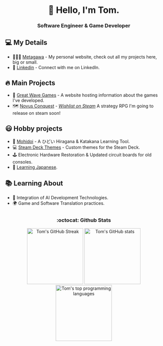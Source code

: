 <h1 align="center">🌊 Hello, I'm Tom.</h1>
<h3 align="center">Software Engineer & Game Developer</h3>

## 💻 My Details

- 👨🏻‍💻 [Metagawa](https://www.metagawa.com/) - My personal website, check out all my projects here, big or small.
- 💼 [Linkedin](https://www.linkedin.com/in/tomc17/) - Connect with me on LinkedIn.

## 🔥 Main Projects

- 🌊 [Great Wave Games](https://great-wave-games.com/) - A website hosting information about the games I've developed.
- 🗺️ [Novus Conquest](https://store.steampowered.com/app/2410050/Novus_Conquest/) - <em>[Wishlist on Steam](https://store.steampowered.com/app/2410050/Novus_Conquest/)</em> A strategy RPG I'm going to release on steam soon!

## 😃 Hobby projects

- 🥃 [Mohidoi](https://mohidoi.com/) - A ひどい Hiragana & Katakana Learning Tool.
- 💻 [Steam Deck Themes](https://github.com/Metagawa/Steam-Deck-Themes) - Custom themes for the Steam Deck.
- 🕹️ Electronic Hardware Restoration & Updated circuit boards for old consoles.
- 🦉 [Learning Japanese](https://www.duolingo.com/profile/Metagawa).

## 📚 Learning About

- 🤖 Integration of AI Development Technologies.
- 🌍 Game and Software Translation practices.

## 
<h3 align="center"><b>:octocat: Github Stats</b></h3>
<div style="max-width: 1200px; margin: auto;">
  <p align="center">
    <img height="180em" src="https://github-readme-streak-stats.herokuapp.com/?user=Metagawa&theme=tokyonight" alt="Tom's GitHub Streak" /> 
    <img height="180em" src="https://github-readme-stats.vercel.app/api?username=Metagawa&show_icons=true&count_private=true&theme=tokyonight&include_all_commits=true&locale=en" alt="Tom's GitHub stats" /> 
    <img height="180em" src="https://github-readme-stats.vercel.app/api/top-langs/?username=Metagawa&hide_progress=true&show_icons=true&count_private=true&theme=tokyonight&include_all_commits=true" alt="Tom's top programming languages" />
  </p>
</div>



